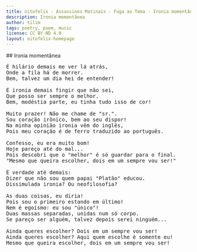 ```yaml
---
title: oitofelix - Assassinos Matinais - Fuga ao Tema - Ironia momentânea
description: Ironia momentânea
author: tilim
tags: poetry, poem, music
license: CC BY-ND 4.0
layout: oitofelix-homepage
---
```

<div id="markdown" markdown="1">
## Ironia momentânea

<pre class="poem">
É hilário demais me ver lá atrás,
Onde a fila há de morrer.
Bem, talvez um dia hei de entender!

É ironia demais fingir que não sei,
Que posso ser sempre o melhor.
Bem, modéstia parte, eu tinha tudo isso de cor!

Muito prazer! Não me chame de "sr.".
Sou coração irônico, bem ao seu dispor!
Na minha opinião ironia vêm do inglês,
Pois meu coração é de ferro traduzido ao português.

Confesso, eu era muito bom!
Hoje pareço até do mal...
Pois descobri que o "melhor" é só guardar para o final.
"Mesmo que queira escolher, dois em um sempre vou ser!"

É verdade até demais:
Dizer que não sou quem papai "Platão" educou.
Dissimulada ironia? Ou neofilosofia?

As duas coisas, eu diria!
Pois sou o primeiro estando em último!
Nem é egoísmo: eu sou "único"!
Duas massas separadas, unidas num só corpo.
Se pareço ser alguém, talvez depois serei ninguém...

Ainda queres escolher? Dois em um sempre vou ser!
Ainda queres escolher? Aqui quem escolhe é somente eu!
Mesmo que queira escolher, dois em um sempre vou ser!
</pre>

</div>
